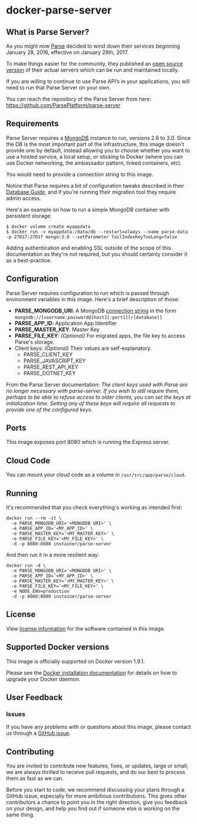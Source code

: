 # docker-parse-server

## What is Parse Server?
As you might now [Parse](https://parse.com) decided to wind down their services beginning January 28, 2016, effective
on January 29th, 2017.

To make things easier for the community, they published an [open source version](https://github.com/ParsePlatform/parse-server/)
of their actual servers which can be run and maintained locally.

If you are willing to continue to use Parse API’s in your applications, you will need to run that Parse Server on your
own.

You can reach the repository of the Parse Server from here: https://github.com/ParsePlatform/parse-server

## Requirements

Parse Server requires a [MongoDB](http://mongodb.org) instance to run, versions 2.6 to 3.0.
Since the DB is the most important part of the infrastructure, this image doesn't provide one by default, instead
allowing you to choose whether you want to use a hosted service, a local setup, or sticking to Docker (where
you can use Docker networking, the ambassador pattern, linked containers, etc).

You would need to provide a connection string to this image.

Notice that Parse requires a bit of configuration tweaks described in their
[Database Guide](https://parse.com/docs/server/guide#database), and if you're running their migration tool they
require admin access.

Here's an example on how to run a simple MongoDB container with persistent storage:

```shell
$ docker volume create myappdata
$ docker run -v myappdata:/data/db --restart=always --name parse-data -p 27017:27017 mongo:3.0 --setParameter failIndexKeyTooLong=false
```

Adding authentication and enabling SSL outside of the scope of this documentation as they're not required, but you
should certainly consider it as a best-practice.

## Configuration

Parse Server requires configuration to run which is passed through environment variables in this image.
Here's a brief description of those:

* **PARSE_MONGODB_URI**: A MongoDB [connection string](https://docs.mongodb.org/manual/reference/connection-string/) in
the form `mongodb://[username:password@]host1[:port1][/[database]]`
* **PARSE_APP_ID**: Application App Identifier
* **PARSE_MASTER_KEY**: Master Key
* **PARSE_FILE_KEY**: *(Optional)* For migrated apps, the file key to access Parse's storage.
* Client keys: *(Optional)* Their values are self-explanatory.
  - PARSE_CLIENT_KEY
  - PARSE_JAVASCRIPT_KEY
  - PARSE_REST_API_KEY
  - PARSE_DOTNET_KEY

From the Parse Server documentation: *The client keys used with Parse are no longer
necessary with parse-server. If you wish to still require them, perhaps to be able to refuse access to older clients,
you can set the keys at initialization time. Setting any of these keys will require all requests to provide one of the
configured keys.*

## Ports

This image exposes port 8080 which is running the Express server.

## Cloud Code

You can mount your cloud code as a volume in `/usr/src/app/parse/cloud`.

## Running

It's recommended that you check everything's working as intended first:

```shell
docker run --rm -it \
  -e PARSE_MONGODB_URI='<MONGODB URI>' \
  -e PARSE_APP_ID='<MY_APP_ID>' \
  -e PARSE_MASTER_KEY='<MY_MASTER_KEY>' \
  -e PARSE_FILE_KEY='<MY_FILE_KEY>' \
  -d -p 8080:8080 instainer/parse-server
```

And then run it in a more resilient way:

```
docker run -d \
  -e PARSE_MONGODB_URI='<MONGODB URI>' \
  -e PARSE_APP_ID='<MY_APP_ID>' \
  -e PARSE_MASTER_KEY='<MY_MASTER_KEY>' \
  -e PARSE_FILE_KEY='<MY_FILE_KEY>' \
  -e NODE_ENV=production
  -d -p 8080:8080 instainer/parse-server
```

## License

View [license information](https://github.com/ParsePlatform/parse-server/blob/master/LICENSE)
for the software contained in this image.

## Supported Docker versions

This image is officially supported on Docker version 1.9.1.

Please see the [Docker installation documentation](https://docs.docker.com/installation/) for details on how to upgrade
your Docker daemon.

## User Feedback

### Issues
If you have any problems with or questions about this image, please contact us through a
[GitHub issue](https://github.com/instainer/parse-server-docker/issues).

## Contributing
You are invited to contribute new features, fixes, or updates, large or small; we are always thrilled to receive pull
requests, and do our best to process them as fast as we can.

Before you start to code, we recommend discussing your plans through a GitHub issue, especially for more ambitious
contributions. This gives other contributors a chance to point you in the right direction, give you feedback on your
design, and help you find out if someone else is working on the same thing.
